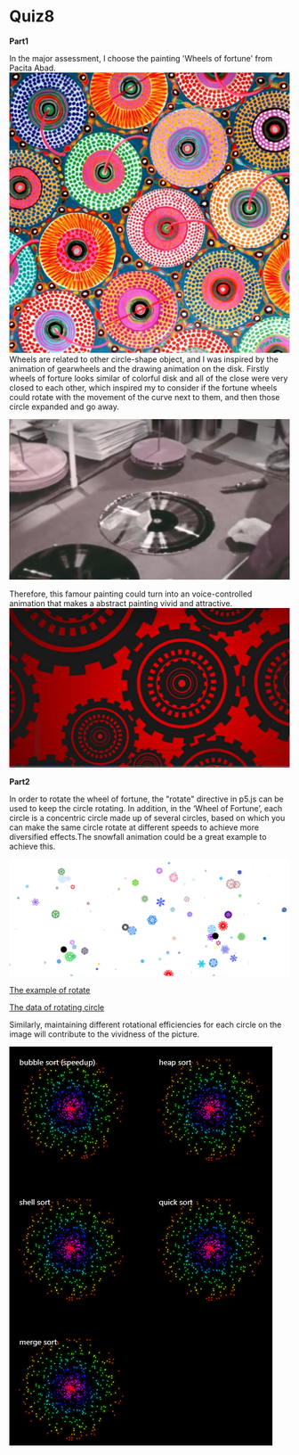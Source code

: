 # Quiz8

__Part1__ 

In the major assessment, I choose the painting 'Wheels of fortune' from Pacita Abad.
![An image of wheels of forture](asset/Pacita%20Abad%20Wheels%20of%20fortune.jpg)
Wheels are related to other circle-shape object, and I was inspired by the animation of gearwheels and the drawing animation on the disk. Firstly wheels of forture looks similar of colorful disk and all of the close were very closed to each other, which inspired my to consider if the fortune wheels could rotate with the movement of the curve next to them, and then those circle expanded and go away. 

![An image of full disk](asset/disk.jpg)

Therefore, this famour painting could turn into an voice-controlled animation that makes a abstract painting vivid and attractive.
![An image of red and black wheels](asset/wheels.jpg)

__Part2__ 

In order to rotate the wheel of fortune,  the "rotate" directive in p5.js can be used to keep the circle rotating. In addition, in the ‘Wheel of Fortune’, each circle is a concentric circle made up of several circles, based on which you can make the same circle rotate at different speeds to achieve more diversified effects.The snowfall animation could be a great example to achieve this.

![An image of rotating circle](asset/circlefall.png)

[The example of rotate](https://p5js.org/examples/transform-rotate.html)

[The data of rotating circle](https://editor.p5js.org/jcponce/sketches/tA94Ptb-f)

Similarly, maintaining different rotational efficiencies for each circle on the image will contribute to the vividness of the picture.

![Inspiration pic](asset/flutter_sort_visualizer.gif)
